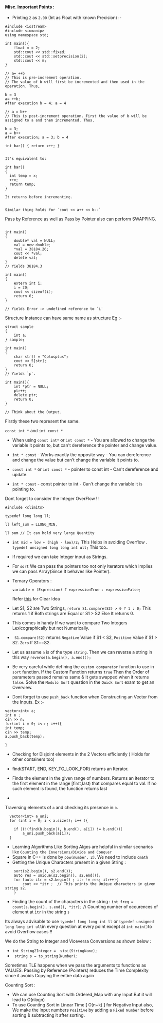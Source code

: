 #### Misc. Important Points :

- Printing `2` as `2.00`  (Int as Float with known Precision) :-


```
#include <iostream>
#include <iomanip>
using namespace std;

int main(){
    float m = 2;
    std::cout << std::fixed;
    std::cout << std::setprecision(2);
    std::cout << m;
}
```

```
// a= ++b
// This is pre-increment operation.
// The value of b will first be incremented and then used in the operation. Thus,

b = 3
a= ++b;
After execution b = 4; a = 4

// a = b++
// This is post-increment operation. First the value of b will be assigned to a and then incremented. Thus,

b = 3;
a = b++
After execution; a = 3; b = 4
```

```
int bar() { return x++; }


It's equivalent to:

int bar()
{
  int temp = x;
  ++x;
  return temp;
}

It returns before incrementing.


Similar thing holds for `cout << a++ << b--`
```

Pass by Reference as well as Pass by Pointer also can perform SWAPPING.

```

int main()
{
    double* val = NULL;
    val = new double;
    *val = 38184.26;
    cout << *val;
    delete val;
}
// Yields 38184.3
```

```
int main()
{
    extern int i;
    i = 20;
    cout << sizeof(i);
    return 0;
}

// Yields Error -> undefined reference to `i'
```

Structure Instance can have same name as structure 
Eg :-
```
struct sample
{
    int a;
} sample;

```


```
int main() 
{ 
    char str[] = "Cplusplus"; 
    cout << 5[str]; 
    return 0; 
}
// Yields `p`.
```

```
int main(){
    int *ptr = NULL;
    ptr++;
    delete ptr;
    return 0;
}

// Think about the Output.
```



Firstly these two represent the same.

`const int *` and `int const *`

- When using `const int*` or `int const *` - You are allowed to change the variable it points to, but can't dereference the pointer and change value.

- `int * const` - Works exactly the opposite way - You can dereference and change the value but can't change the variable it points to.

- `const int *` or `int const *` - pointer to const int - Can't dereference and update.

- `int * const` - const pointer to int - Can't change the variable it is pointing to.


Dont forget to consider the Integer OverFlow !!

```
#include <climits>

typedef long long ll;

ll left_sum = LLONG_MIN,

ll sum // It can hold very large Quantity
```

- `int mid = low + (high - low)/2;` This Helps in avoiding Overflow .
`typedef unsigned long long int ull;` This too..


- If required we can take Integer input as Strings.

- For `sort` We can pass the pointers too not only Iterators which Implies we can pass Array(Since It behaves like Pointer).
 
- Ternary Operators :

    `variable = (Expression) ? expressionTrue : expressionFalse;`

    Refer [this](https://media.geeksforgeeks.org/wp-content/uploads/20190920110229/Conditional-or-Ternary-Operator-__-in-C_C.jpg) for Clear Idea 

- Let S1, S2 are Two Strings, `return S1.compare(S2) > 0 ? 1 : 0;` 
  This returns 1 if Both strings are Equal or S1 > S2 Else It returns 0. 
- This comes in handy If we want to compare Two Integers Lexicographically but not Numerically.
- ` S1.compare(S2)` returns `Negative` Value if S1 < S2, `Positive` Value if S1 > S2. `Zero` If S1==S2.

- Let us assume `a` is of the type `string`. Then we can reverse a string in this way `reverse(a.begin(), a.end());`
-  Be very careful while defining the  `custom comparator` function to use in `sort` function. If the Custom Function returns `true` Then the Order of parameters passed remains same & It gets swapped when it returns `false`. Solve the `Modulo Sort` question in the `Quick Sort` exam to get an Overview.
-  Dont forget to use `push_back` function when Constructing an Vector from the Inputs.
  Ex :-
```
vector<int> a;
int n ;
cin >> n;
for(int i = 0; i< n; i++){
int temp;
cin >> temp;
a.push_back(temp);

}
```
- Checking for Disjoint elements in the 2 Vectors efficiently ( Holds for other containers too)

- find(START, END, KEY_TO_LOOK_FOR) returns an Iterator.

- Finds the element in the given range of numbers. 
Returns an iterator to the first element in the range [first,last) that compares equal to val.
If no such element is found, the function returns last
- 
Traversing elements of `a` and checking its presence in `b`.
  
```
  vector<int> a_uni;
  for (int i = 0; i < a.size(); i++ ){
  
    if ((!(find(b.begin(), b.end(), a[i]) != b.end())) 
        a_uni.push_back(a[i]);
  }
```
- Learning Algorithms Like Sorting Algos are helpful in similar scenarios like `Counting the Inversions/Divide and Conquer`
-  Square in C++ is done by `pow(number, 2)`. We need to include `cmath`
-  Getting the Unique Characters present in a given String :
```
    sort(s2.begin(), s2.end()); 
    auto res = unique(s2.begin(), s2.end()); 
    for (auto itr = s2.begin() ; itr != res; itr++){
        cout << *itr ;  // This prints the Unique characters in given string s2.
    }
```
- Finding the count of the characters in the string :
`int freq = count(s.begin(), s.end(), *itr);`  // Counting number of occurences of element at `itr` in the string `s`


Its always advisable to use `typedef long long int ll` or  `typedef unsigned long long int ull`in every question at every point except at `int main()`to avoid Overflow cases !! 

We do the String to Integer and Viceversa Conversions as shown below : 
- `int String2Integer =  stoi(StringName);` 
- ` string s = to_string(Number)`;

Sometimes TLE happens when we pass the arguments to functions as VALUES. Passing by Reference (Pointers) reduces the Time Complexity since it avoids Copying the entire data again


Counting Sort :
- We can use Counting Sort with Ordered_Map with any Input.But it will lead to O(nlogn)
- To use Counting Sort in Linear Time [ O(n+k) ] for Negative Input also, We make the Input numbers `Positive` by adding a `Fixed Number` before sorting & subtracting it after sorting.